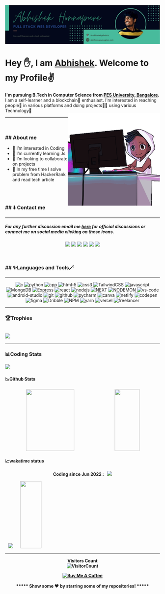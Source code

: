 <img src="https://github.com/its-abhishek/its-abhishek/blob/8a2e502f56b72ad1af15ff553de6dc6c78dd9f13/assets/Abhishek%20Honnapure.jpg">

# Hey ✋, I am <a href="https://www.linkedin.com/in/abhishek-honnapure-547636232/" target="_blank">Abhishek</a>. Welcome to my Profile✌️

<b>I'm pursuing B.Tech in Computer Science from [PES University, Bangalore](https://www.pes.edu).</b><br>
I am a self-learner and a blockchain🔗 enthusiast. I'm interested in reaching people🤝 in various platforms and doing projects👨‍💻 using various Technology🤖<br>
<img align="right" src="https://github.com/its-abhishek/its-abhishek/blob/main/assets/gif2.gif" width="300">
<hr>
<br>

<h3>## About me</h3>

- 👀 I’m interested in Coding<br>
- 🌱 I’m currently learning Js<br>
- 💞️ I’m looking to collaborate on projects<br>
- 💫 In my free time I solve problem from HackerRank and read tech article<br><br>

<br>
<h3>## ⬇️ Contact me</h3>
<hr>
<h5>For any further discussion email me <a href = "mailto:abhihonnapure@gmail.com">here</a> for official discussions or connect me on social media clicking on these icons.<h5>
<p align = "center">
 <a href = "https://www.instagram.com/_its__abhi__7/"><img src = "https://img.shields.io/badge/Instagram-%23E4405F.svg?style=for-the-badge&logo=Instagram&logoColor=white"/></a>
 <a href = "https://twitter.com/honnapure"><img src = "https://img.shields.io/badge/Twitter-%231DA1F2.svg?style=for-the-badge&logo=Twitter&logoColor=white" 
/></a>
 <a href = "https://t.me/Honnpure"><img src = "https://img.shields.io/badge/Telegram-2CA5E0?style=for-the-badge&logo=telegram&logoColor=white"/></a>
 <a href = "https://www.linkedin.com/in/abhishek-honnapure-547636232/"><img src = "https://img.shields.io/badge/linkedin-%230077B5.svg?style=for-the-badge&logo=linkedin&logoColor=white"/></a>
 <a href = "https://www.facebook.com/abhi.honnapure/"><img src = "https://img.shields.io/badge/Facebook-%231877F2.svg?style=for-the-badge&logo=Facebook&logoColor=white"/></a>
 <a href = "https://discord.com/channels/it's_abhi_07/"><img src = "https://img.shields.io/badge/Discord-%237289DA.svg?style=for-the-badge&logo=discord&logoColor=white"/></a>
</p>
<br>
 
<h3>## ✨Languages and Tools🪄</h3>
<hr>
<p align="center">
 <img src="https://img.shields.io/badge/c-%2300599C.svg?style=for-the-badge&logo=c&logoColor=white" alt="c"/>
 <img src="https://img.shields.io/badge/python-3670A0?style=for-the-badge&logo=python&logoColor=ffdd54" alt="python"/>
 <img src="https://img.shields.io/badge/c++-%2300599C.svg?style=for-the-badge&logo=c%2B%2B&logoColor=white" alt="cpp"/>
 <img src="https://img.shields.io/badge/html5-%23E34F26.svg?style=for-the-badge&logo=html5&logoColor=white" alt="html-5"/>
 <img src="https://img.shields.io/badge/css3-%231572B6.svg?style=for-the-badge&logo=css3&logoColor=white" alt="css3"/>
 <img src="https://img.shields.io/badge/tailwindcss-%2338B2AC.svg?style=for-the-badge&logo=tailwind-css&logoColor=white" alt="TailwindCSS">
 <img src="https://img.shields.io/badge/javascript-%23323330.svg?style=for-the-badge&logo=javascript&logoColor=%23F7DF1E" alt="javascript"/>
 <img src="https://img.shields.io/badge/MongoDB-%234ea94b.svg?style=for-the-badge&logo=mongodb&logoColor=white" alt="MongoDB">
 <img src="https://img.shields.io/badge/express.js-%23404d59.svg?style=for-the-badge&logo=express&logoColor=%2361DAFB" alt="Express"/>
 <img src="https://img.shields.io/badge/react-%2320232a.svg?style=for-the-badge&logo=react&logoColor=%2361DAFB" alt="react"/>
 <img src="https://img.shields.io/badge/node.js-6DA55F?style=for-the-badge&logo=node.js&logoColor=white" alt="nodejs"/>
 <img src="https://img.shields.io/badge/Next-black?style=for-the-badge&logo=next.js&logoColor=white" alt="NEXT">
 <img src="https://img.shields.io/badge/NODEMON-%23323330.svg?style=for-the-badge&logo=nodemon&logoColor=%BBDEAD" alt="NODEMON">
 <img src="https://img.shields.io/badge/VS%20Code%20Insiders-35b393.svg?style=for-the-badge&logo=visual-studio-code&logoColor=white" alt="vs-code"/>
 <img src="https://img.shields.io/badge/Android%20Studio-3DDC84.svg?style=for-the-badge&logo=android-studio&logoColor=white" alt="android-studio"/>
 <img src="https://img.shields.io/badge/git-%23F05033.svg?style=for-the-badge&logo=git&logoColor=white" alt="git"/>
 <img src="https://img.shields.io/badge/github-%23121011.svg?style=for-the-badge&logo=github&logoColor=white" alt="github"/>
 <img src="https://img.shields.io/badge/pycharm-143?style=for-the-badge&logo=pycharm&logoColor=black&color=black&labelColor=green" alt="pycharm"/>
 <img src="https://img.shields.io/badge/Canva-%2300C4CC.svg?style=for-the-badge&logo=Canva&logoColor=white" alt="canva"/>
 <img src="https://img.shields.io/badge/netlify-%23000000.svg?style=for-the-badge&logo=netlify&logoColor=#00C7B7" alt="netlify"/>
 <img src="https://img.shields.io/badge/CodePen-white?style=for-the-badge&logo=codepen&logoColor=black" alt="codepen"/>
 <img src="https://img.shields.io/badge/figma-%23F24E1E.svg?style=for-the-badge&logo=figma&logoColor=white" alt="figma">
 <img src="https://img.shields.io/badge/Dribbble-EA4C89?style=for-the-badge&logo=dribbble&logoColor=white" alt="Dribble">
 <img src="https://img.shields.io/badge/NPM-%23CB3837.svg?style=for-the-badge&logo=npm&logoColor=white" alt="NPM">
 <img src="https://img.shields.io/badge/yarn-%232C8EBB.svg?style=for-the-badge&logo=yarn&logoColor=white" alt="yarn">
 <img src="https://img.shields.io/badge/vercel-%23000000.svg?style=for-the-badge&logo=vercel&logoColor=white" alt="vercel">
 <img src="https://img.shields.io/badge/Freelancer-29B2FE?style=for-the-badge&logo=Freelancer&logoColor=white" alt="freelancer">
</p>

<hr>
 
 <h3>🏆Trophies</h3><br>
 <img width=900 src="https://github-profile-trophy.vercel.app/?username=its-abhishek&column=7&theme=monokai&no-frame=true"/>
 
 <hr>
 
<b><h3>📊Coding Stats</h3>
<a href = "https://abhishek-honnapure.vercel.app/"><img src="https://github-readme-activity-graph.cyclic.app/graph?username=its-abhishek&bg_color=150220&hide_border=true&point=false&line=1D3DEDFF&radius=8&area=true&area_color=1D3DEDFF&title_color=ffffff&color=ffffff"></a>
<b><h4>📉Github Stats</h4>
<p align = "center">
<img width="55.79%" height=200 src="https://github-readme-stats.vercel.app/api?username=its-abhishek&include_all_commits=true&hide_border=true&count_private=true&show_icons=true&line_height=20&bg_color=150220"/>&nbsp&nbsp
<img width="40%" height=200 src="https://github-readme-stats.vercel.app/api/top-langs/?username=its-abhishek&langs_count=6&layout=compact&bg_color=150220&hide_border=true" />
</p>

 <b><h4>📈wakatime status</h4>
<p align="center">
Coding since Jun 2022 :  &nbsp
<img src="https://wakatime.com/badge/user/efced8e0-2919-4ae4-97b0-d12a51f8068a.svg">
 </p>
<p>
&nbsp&nbsp&nbsp<img src="https://github-readme-streak-stats.herokuapp.com?user=its-abhishek&hide_border=true&background=150220&ring=8AEB67&fire=EBE63F&sideNums=1D3DED&currStreakNum=1D3DED&dates=808080&currStreakLabel=ED681C&sideLabels=808080" width="55.79%">&nbsp&nbsp&nbsp&nbsp&nbsp&nbsp
<a href="https://wakatime.com"><img src="https://wakatime.com/share/@its_abhishek/1967f6df-7dbe-4579-8f1c-f483ffaa00eb.svg" height=218 width="37%" /></a> 
</p>

<hr>
<div align = "center">
 
 **Visitors Count**  
![VisitorCount](https://profile-counter.glitch.me/{its-abhishek}/count.svg)
</div>
  
 <div align = "center">
<a href="https://www.buymeacoffee.com/gbraad" target="_blank"><img src="https://www.buymeacoffee.com/assets/img/custom_images/orange_img.png" alt="Buy Me A Coffee" style="height: 41px !important;width: 174px !important;box-shadow: 0px 3px 2px 0px rgba(190, 190, 190, 0.5) !important;-webkit-box-shadow: 0px 3px 2px 0px rgba(190, 190, 190, 0.5) !important;" ></a>
</div>
 <br>
 <div align = "center">
***** Show some ❤️ by starring some of my repositories! *****
  </div>
